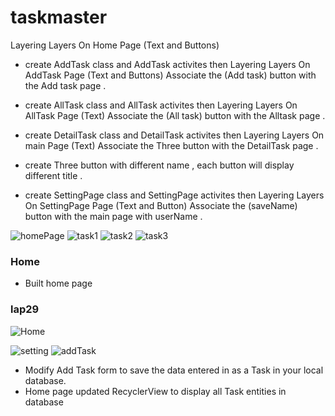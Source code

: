 # taskmaster

Layering Layers On Home Page (Text and Buttons)
 * create AddTask class and AddTask activites then Layering Layers On AddTask Page (Text and Buttons) 
 Associate the (Add task) button with the Add task page .

 * create AllTask class and AllTask activites then Layering Layers On AllTask Page (Text) 
 Associate the (All  task) button with the Alltask page .
 
 * create DetailTask class and DetailTask activites then Layering Layers On main Page (Text) 
 Associate the Three button with the DetailTask page .

 * create Three button with different name , each button will display different title . 

 * create SettingPage class and SettingPage activites then Layering Layers On SettingPage Page (Text and Button) 
 Associate the (saveName) button with the main page with userName .

 ![homePage](https://raw.githubusercontent.com/abdalrahman-alhmouz/taskmaster/lab27/img/homePage.PNG)
 ![task1](https://raw.githubusercontent.com/abdalrahman-alhmouz/taskmaster/lab27/img/task1.PNG)
 ![task2](https://raw.githubusercontent.com/abdalrahman-alhmouz/taskmaster/lab27/img/task2.PNG)
 ![task3](https://raw.githubusercontent.com/abdalrahman-alhmouz/taskmaster/lab27/img/task3.PNG)



### Home 

- Built home page

### lap29
![Home](img/Home.png)

![setting](img/setting.png)
![addTask](img/AddTask.png)


- Modify Add Task form to save the data entered in as a Task in your local database.
- Home page updated RecyclerView to display all Task entities in database



